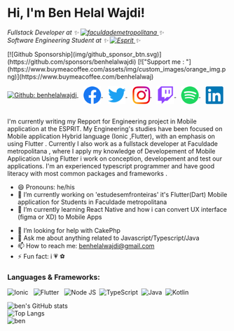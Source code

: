 # Hi, I'm Ben Helal Wajdi! 
<p>
  <em>
      Fullstack Developer at ✨
    <a href="http://www.serdia.com.br/site/">
      <img align="top" src="http://www.serdia.com.br/site/wp-content/themes/serdia/images/logotipo_serdia_1.png" alt="faculdademetropolitana"          height=25 />
    </a>✨
    </br>
    Software Engineering Student at ✨
    <a href="https://esprit.tn/">
      <img align="top" src="https://upload.wikimedia.org/wikipedia/commons/b/b6/Logo_ESPRIT_-_Tunisie.png" alt="Esprit" height=25 />
    </a>✨
  </em>
</p>
[![Github Sponsorship](img/github_sponsor_btn.svg)](https://github.com/sponsors/benhelalwajdi)
[!["Support me : "](https://www.buymeacoffee.com/assets/img/custom_images/orange_img.png)](https://www.buymeacoffee.com/benhelalwaj)

</br>
<p align="left">
  <a href="https://github.com/benhelalwajdi" target="blank"> 
     <img align="center" src="https://github.githubassets.com/images/modules/logos_page/Octocat.png" alt="Github: benhelalwajdi" height="40" width="40" />
  </a> &nbsp;&nbsp;
  <a href="https://www.facebook.com/ben.hw.3/" target="blank">
    <img align="center" src="https://raw.githubusercontent.com/betoma/betoma/master/assets/facebook.svg" alt="Facebook: /benhelalwajdi" height="40"       width="40" />
  </a> &nbsp;&nbsp;
  <a href="https://twitter.com/HelalWajdi" target="blank"><img align="center" src="https://raw.githubusercontent.com/betoma/betoma/master/assets/twitter.svg" alt="Twitter: @HelalWajdi" height="40" width="40" />
  </a> &nbsp;&nbsp;

  <a href="https://www.instagram.com/wajdibh/" target="blank">
    <img align="center" src="https://raw.githubusercontent.com/betoma/betoma/master/assets/instagram.svg" alt="Instagram: wajdibh" height="40" width="40"     />
  </a> &nbsp;&nbsp;

  <a href="https://www.twitch.tv/wajdi522" target="blank">
    <img align="center" src="https://raw.githubusercontent.com/betoma/betoma/master/assets/twitch.svg" alt="Twitch: ben helal wajdi" height="40" width="40"     />
  </a> &nbsp;&nbsp;
  <a href="https://open.spotify.com/user/wbh52" target="blank"><img align="center" src="https://raw.githubusercontent.com/betoma/betoma/master/assets/spotify.svg" alt="Spotify: Ben helal wajdi" height="40" width="40" />
  </a> &nbsp;&nbsp;
  <a href="https://www.linkedin.com/in/wajdi-ben-helal/" target="blank"><img align="center" src="https://raw.githubusercontent.com/betoma/betoma/master/assets/linkedin.svg" alt="LinkedIn: Ben helal wajdi" height="40" width="40" /></a> &nbsp;&nbsp;


I'm currently writing my Repport for Engineering project in Mobile application at the ESPRIT. 
My Engineering's studies have been focused on Mobile application Hybrid language (Ionic ,Flutter), with an emphasis on using Flutter . 
Currently I also work as a fullstack developer at Faculdade metropolitana , where I apply my knowledge of Developement of Mobile Application Using Flutter i work on conception, developement and test our applications. 
I'm an experienced typescript programmer and have good literacy with most common packages and frameworks . 


- 😄 Pronouns: he/his <br>
- 🔭 I’m currently working on 'estudesemfronteiras' it's Flutter(Dart) Mobile application for Students in Faculdade metropolitana <br>
- 🌱 I’m currently learning React Native and how i can convert UX interface (figma or XD) to Mobile Apps <br>
<!-- 👯 I’m looking to collaborate on ...-->
- 🤔 I’m looking for help with CakePhp <br>
- 💬 Ask me about anything related to Javascript/Typescript/Java <br>
- 📫 How to reach me: benhelalwajdi@gmail.com <br>
- ⚡ Fun fact: i :heartpulse: :soccer:  <br>

### Languages & Frameworks:

<p align="left">
<img src="https://upload.wikimedia.org/wikipedia/commons/thumb/d/d1/Ionic_Logo.svg/1280px-Ionic_Logo.svg.png" alt="Ionic" width="60" height="40"/>&nbsp;&nbsp;
<img src="https://upload.wikimedia.org/wikipedia/commons/thumb/4/44/Google-flutter-logo.svg/2560px-Google-flutter-logo.svg.png" alt="Flutter" height="40"/>&nbsp;&nbsp;
<img src="https://logospng.org/download/node-js/logo-node-js-1024.png" alt="Node JS" height="40"/>&nbsp;&nbsp;<img src="https://upload.wikimedia.org/wikipedia/commons/thumb/4/4c/Typescript_logo_2020.svg/512px-Typescript_logo_2020.svg.png" alt="TypeScript" height="40"/>&nbsp;&nbsp;<img src="https://brandslogos.com/wp-content/uploads/images/large/java-logo-1.png" alt="Java" width="50"/>&nbsp;&nbsp;<img src="https://upload.wikimedia.org/wikipedia/commons/thumb/d/d4/Kotlin_logo.svg/2560px-Kotlin_logo.svg.png" alt="Kotlin" width="80" height="40"/>&nbsp;&nbsp;
  
  
![ben's GitHub stats](https://github-readme-stats.vercel.app/api?username=benhelalwajdi&show_icons=true&theme=radical)</br>
![Top Langs](https://github-readme-stats.vercel.app/api/top-langs/?username=benhelalwajdi)</br>
![ben](https://komarev.com/ghpvc/?username=benhelalwajdi)


